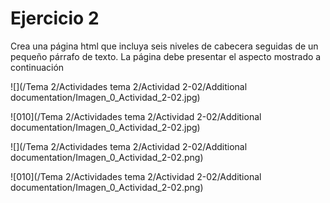 # Ejercicio 2
Crea una página html que incluya seis niveles de cabecera seguidas de un pequeño párrafo de texto. La página debe presentar el aspecto mostrado a continuación

![](/Tema 2/Actividades tema 2/Actividad 2-02/Additional documentation/Imagen_0_Actividad_2-02.jpg)

![010](/Tema 2/Actividades tema 2/Actividad 2-02/Additional documentation/Imagen_0_Actividad_2-02.jpg)

![](/Tema 2/Actividades tema 2/Actividad 2-02/Additional documentation/Imagen_0_Actividad_2-02.png)

![010](/Tema 2/Actividades tema 2/Actividad 2-02/Additional documentation/Imagen_0_Actividad_2-02.png)
